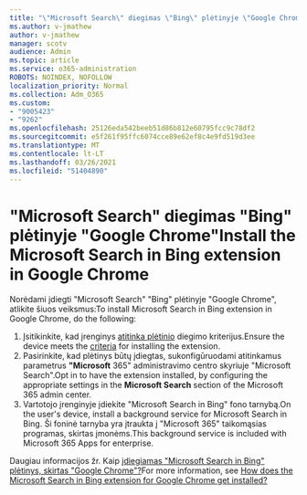 ```yaml
---
title: "\"Microsoft Search\" diegimas \"Bing\" plėtinyje \"Google Chrome\""
ms.author: v-jmathew
author: v-jmathew
manager: scotv
audience: Admin
ms.topic: article
ms.service: o365-administration
ROBOTS: NOINDEX, NOFOLLOW
localization_priority: Normal
ms.collection: Adm_O365
ms.custom:
- "9005423"
- "9262"
ms.openlocfilehash: 25126eda542beeb51d86b812e60795fcc9c78df2
ms.sourcegitcommit: e5f261f95ffc6074cce89e62ef8c4e9fd519d3ee
ms.translationtype: MT
ms.contentlocale: lt-LT
ms.lasthandoff: 03/26/2021
ms.locfileid: "51404890"
---
```

# <a name="install-the-microsoft-search-in-bing-extension-in-google-chrome"></a><span data-ttu-id="cf82f-102">"Microsoft Search" diegimas "Bing" plėtinyje "Google Chrome"</span><span class="sxs-lookup"><span data-stu-id="cf82f-102">Install the Microsoft Search in Bing extension in Google Chrome</span></span>

<span data-ttu-id="cf82f-103">Norėdami įdiegti "Microsoft Search" "Bing" plėtinyje "Google Chrome", atlikite šiuos veiksmus:</span><span class="sxs-lookup"><span data-stu-id="cf82f-103">To install Microsoft Search in Bing extension in Google Chrome, do the following:</span></span>

1. <span data-ttu-id="cf82f-104">Įsitikinkite, kad įrenginys [atitinka plėtinio](https://go.microsoft.com/fwlink/?linkid=2152236) diegimo kriterijus.</span><span class="sxs-lookup"><span data-stu-id="cf82f-104">Ensure the device meets the [criteria](https://go.microsoft.com/fwlink/?linkid=2152236) for installing the extension.</span></span>
2. <span data-ttu-id="cf82f-105">Pasirinkite, kad plėtinys būtų įdiegtas, sukonfigūruodami atitinkamus parametrus **"Microsoft** 365" administravimo centro skyriuje "Microsoft Search".</span><span class="sxs-lookup"><span data-stu-id="cf82f-105">Opt in to have the extension installed, by configuring the appropriate settings in the **Microsoft Search** section of the Microsoft 365 admin center.</span></span>
3. <span data-ttu-id="cf82f-106">Vartotojo įrenginyje įdiekite "Microsoft Search in Bing" fono tarnybą.</span><span class="sxs-lookup"><span data-stu-id="cf82f-106">On the user's device, install a background service for Microsoft Search in Bing.</span></span> <span data-ttu-id="cf82f-107">Ši foninė tarnyba yra įtraukta į "Microsoft 365" taikomąsias programas, skirtas įmonėms.</span><span class="sxs-lookup"><span data-stu-id="cf82f-107">This background service is included with Microsoft 365 Apps for enterprise.</span></span>

<span data-ttu-id="cf82f-108">Daugiau informacijos žr. Kaip [įdiegiamas "Microsoft Search in Bing" plėtinys, skirtas "Google Chrome"?](https://go.microsoft.com/fwlink/?linkid=2150992)</span><span class="sxs-lookup"><span data-stu-id="cf82f-108">For more information, see [How does the Microsoft Search in Bing extension for Google Chrome get installed?](https://go.microsoft.com/fwlink/?linkid=2150992)</span></span>
